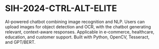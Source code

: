 # SIH-2024-CTRL-ALT-ELITE
AI-powered chatbot combining image recognition and NLP. Users can upload images for object detection and OCR, with the chatbot generating relevant, context-aware responses. Applicable in e-commerce, healthcare, education, and customer support. Built with Python, OpenCV, Tesseract, and GPT/BERT.
